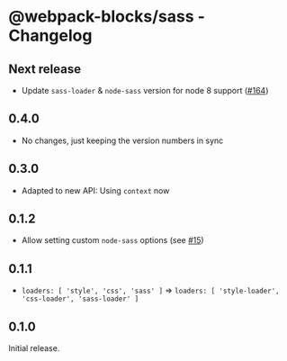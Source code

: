 # @webpack-blocks/sass - Changelog

## Next release

- Update `sass-loader` & `node-sass` version for node 8 support ([#164](https://github.com/andywer/webpack-blocks/issues/164))

## 0.4.0

- No changes, just keeping the version numbers in sync

## 0.3.0

- Adapted to new API: Using `context` now

## 0.1.2

- Allow setting custom `node-sass` options (see [#15](https://github.com/andywer/webpack-blocks/issues/15))

## 0.1.1

- `loaders: [ 'style', 'css', 'sass' ]` => `loaders: [ 'style-loader', 'css-loader', 'sass-loader' ]`

## 0.1.0

Initial release.

